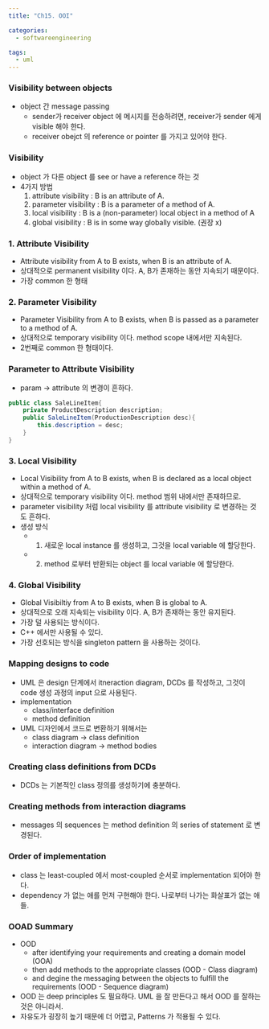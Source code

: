 ```yaml
---
title: "Ch15. OOI"

categories:
  - softwareengineering

tags:
  - uml
---
```


### Visibility between objects
- object 간 message passing
  - sender가 receiver object 에 메시지를 전송하려면, receiver가 sender 에게 visible 해야 한다.
  - receiver obejct 의 reference or pointer 를 가지고 있어야 한다.


### Visibility
- object 가 다른 object 를 see or have a reference 하는 것
- 4가지 방법
    1. attribute visibility : B is an attribute of A.
    2. parameter visibility : B is a parameter of a method of A.
    3. local visibility : B is a (non-parameter) local object in a method of A
    4. global visibility : B is in some way globally visible. (권장 x)


### 1. Attribute Visibility
- Attribute visibility from A to B exists, when B is an attribute of A.
- 상대적으로 permanent visibility 이다. A, B가 존재하는 동안 지속되기 때문이다.
- 가장 common 한 형태


### 2. Parameter Visibility
- Parameter Visibility from A to B exists, when B is passed as a parameter to a method of A.
- 상대적으로 temporary visibility 이다. method scope 내에서만 지속된다.
- 2번째로 common 한 형태이다.


### Parameter to Attribute Visibility
- param -> attribute 의 변경이 흔하다.

```java
public class SaleLineItem{
    private ProductDescription description;
    public SaleLineItem(ProductionDescription desc){
        this.description = desc;
    }
}
```

### 3. Local Visibility
- Local Visibility from A to B exists, when B is declared as a local object within a method of A.
- 상대적으로 temporary visibility 이다. method 범위 내에서만 존재하므로.
- parameter visibility 처럼 local visibility 를 attribute visibility 로 변경하는 것도 흔하다.
- 생성 방식
  - 1. 새로운 local instance 를 생성하고, 그것을 local variable 에 할당한다.
  - 2. method 로부터 반환되는 object 를 local variable 에 할당한다.


### 4. Global Visibility
- Global Visibiltiy from A to B exists, when B is global to A.
- 상대적으로 오래 지속되는 visibility 이다. A, B가 존재하는 동안 유지된다.
- 가장 덜 사용되는 방식이다.
- C++ 에서만 사용될 수 있다.
- 가장 선호되는 방식을 singleton pattern 을 사용하는 것이다.


### Mapping designs to code
- UML 은 design 단계에서 itneraction diagram, DCDs 를 작성하고, 그것이 code 생성 과정의 input 으로 사용된다.
- implementation
  - class/interface definition
  - method definition
- UML 디자인에서 코드로 변환하기 위해서는
  - class diagram -> class definition
  - interaction diagram -> method bodies


### Creating class definitions from DCDs
- DCDs 는 기본적인 class 정의를 생성하기에 충분하다.
  
### Creating methods from interaction diagrams
- messages 의 sequences 는 method definition 의 series of statement 로 변경된다.


### Order of implementation
- class 는 least-coupled 에서 most-coupled 순서로 implementation 되어야 한다.
- dependency 가 없는 애를 먼저 구현해야 한다. 나로부터 나가는 화살표가 없는 애들.


### OOAD Summary
- OOD 
  - after identifying your requirements and creating a domain model (OOA)
  - then add methods to the appropriate classes (OOD - Class diagram)
  - and degine the messaging between the objects to fulfill the requirements (OOD - Sequence diagram)
- OOD 는 deep principles 도 필요하다. UML 을 잘 만든다고 해서 OOD 를 잘하는 것은 아니라서.
- 자유도가 굉장히 높기 때문에 더 어렵고, Patterns 가 적용될 수 있다. 